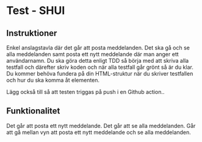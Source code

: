 # Test - SHUI

## Instruktioner

Enkel anslagstavla där det går att posta meddelanden. Det ska gå och se alla meddelanden samt posta ett nytt meddelande där man anger ett användarnamn. Du ska göra detta enligt TDD så börja med att skriva alla testfall och därefter skriv koden och när alla testfall går grönt så är du klar. Du kommer behöva fundera på din HTML-struktur när du skriver testfallen och hur du ska komma åt elementen.

Lägg också till så att testen triggas på push i en Github action..

## Funktionalitet

Det går att posta ett nytt meddelande.
Det går att se alla meddelanden.
Går att gå mellan vyn att posta ett nytt meddelande och se alla meddelanden.
